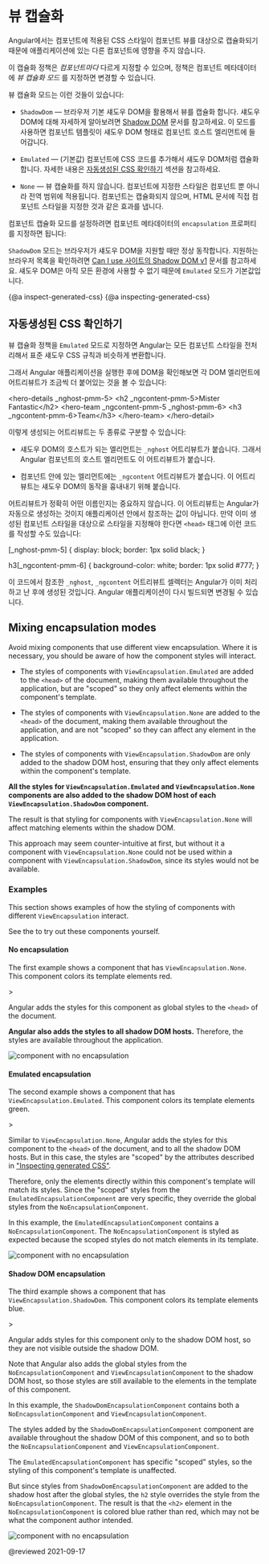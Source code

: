 <!--
# View encapsulation
-->
# 뷰 캡슐화

<!--
In Angular, component CSS styles are encapsulated into the component's view and don't
affect the rest of the application.

To control how this encapsulation happens on a _per
component_ basis, set the _view encapsulation mode_ in the component metadata.
Choose from the following modes:

- `ShadowDom` view encapsulation uses the browser's built-in shadow DOM implementation (see
  [Shadow DOM](https://developer.mozilla.org/en-US/docs/Web/Web_Components/Shadow_DOM))
  to attach a shadow DOM to the component's host element, and then puts the component
  view inside that shadow DOM. The component's styles are included within the shadow DOM.

- `Emulated` view encapsulation (the default) emulates the behavior of shadow DOM by preprocessing
  (and renaming) the CSS code to effectively scope the CSS to the component's view.
  For details, see [Inspecting generated CSS](guide/view-encapsulation#inspect-generated-css).

- `None` means that Angular does no view encapsulation.
  Angular adds the CSS to the global styles.
  The scoping rules, isolations, and protections discussed earlier don't apply.
  This mode is essentially the same as pasting the component's styles into the HTML.

To set the component's encapsulation mode, use the `encapsulation` property in the component metadata:

<code-example path="component-styles/src/app/quest-summary.component.ts" region="encapsulation.shadow" header="src/app/quest-summary.component.ts"></code-example>

`ShadowDom` view encapsulation only works on browsers that have built-in support
for shadow DOM (see [Can I use - Shadow DOM v1](https://caniuse.com/shadowdomv1)).
The support is still limited, which is why `Emulated` view encapsulation is the default mode and recommended in most cases.
-->
Angular에서는 컴포넌트에 적용된 CSS 스타일이 컴포넌트 뷰를 대상으로 캡슐화되기 때문에 애플리케이션에 있는 다른 컴포넌트에 영향을 주지 않습니다.

이 캡슐화 정책은 _컴포넌트마다_ 다르게 지정할 수 있으며, 정책은 컴포넌트 메타데이터에 _뷰 캡슐화 모드_ 를 지정하면 변경할 수 있습니다.

뷰 캡슐화 모드는 이런 것들이 있습니다:

- `ShadowDom` &mdash; 브라우저 기본 섀도우 DOM을 활용해서 뷰를 캡슐화 합니다.
  섀도우 DOM에 대해 자세하게 알아보려면 [Shadow DOM](https://developer.mozilla.org/en-US/docs/Web/Web_Components/Shadow_DOM) 문서를 참고하세요.
  이 모드를 사용하면 컴포넌트 템플릿이 섀도우 DOM 형태로 컴포넌트 호스트 엘리먼트에 들어갑니다.

- `Emulated` &mdash; (기본값) 컴포넌트에 CSS 코드를 추가해서 섀도우 DOM처럼 캡슐화합니다.
  자세한 내용은 [자동생성된 CSS 확인하기](guide/view-encapsulation#inspect-generated-css) 섹션을 참고하세요.

- `None` &mdash; 뷰 캡슐화를 하지 않습니다.
  컴포넌트에 지정한 스타일은 컴포넌트 뿐 아니라 전역 범위에 적용됩니다.
  컴포넌트는 캡슐화되지 않으며, HTML 문서에 직접 컴포넌트 스타일을 지정한 것과 같은 효과를 냅니다.

컴포넌트 캡슐화 모드를 설정하려면 컴포넌트 메타데이터의 `encapsulation` 프로퍼티를 지정하면 됩니다:

<code-example path="component-styles/src/app/quest-summary.component.ts" region="encapsulation.shadow" header="src/app/quest-summary.component.ts"></code-example>

`ShadowDom` 모드는 브라우저가 섀도우 DOM을 지원할 때만 정상 동작합니다.
지원하는 브라우저 목록을 확인하려면 [Can I use 사이트의 Shadow DOM v1](https://caniuse.com/shadowdomv1) 문서를 참고하세요.
섀도우 DOM은 아직 모든 환경에 사용할 수 없기 때문에 `Emulated` 모드가 기본값입니다.


{@a inspect-generated-css}
{@a inspecting-generated-css}
<!--
## Inspecting generated CSS
-->
## 자동생성된 CSS 확인하기

<!--
When using emulated view encapsulation, Angular preprocesses
all component styles so that they approximate the standard shadow CSS scoping rules.

In the DOM of a running Angular application with emulated view
encapsulation enabled, each DOM element has some extra attributes
attached to it:

<code-example format="">
&lt;hero-details _nghost-pmm-5>
  &lt;h2 _ngcontent-pmm-5>Mister Fantastic&lt;/h2>
  &lt;hero-team _ngcontent-pmm-5 _nghost-pmm-6>
    &lt;h3 _ngcontent-pmm-6>Team&lt;/h3>
  &lt;/hero-team>
&lt;/hero-detail>
</code-example>

There are two kinds of generated attributes:

- An element that would be a shadow DOM host in native encapsulation has a
  generated `_nghost` attribute. This is typically the case for component host elements.
- An element within a component's view has a `_ngcontent` attribute
  that identifies to which host's emulated shadow DOM this element belongs.

The exact values of these attributes aren't important. They are automatically
generated and you should never refer to them in application code. But they are targeted
by the generated component styles, which are in the `<head>` section of the DOM:

<code-example format="">
[_nghost-pmm-5] {
  display: block;
  border: 1px solid black;
}

h3[_ngcontent-pmm-6] {
  background-color: white;
  border: 1px solid #777;
}
</code-example>

These styles are post-processed so that each selector is augmented
with `_nghost` or `_ngcontent` attribute selectors.
These extra selectors enable the scoping rules described in this page.
-->
뷰 캡슐화 정책을 `Emulated` 모드로 지정하면 Angular는 모든 컴포넌트 스타일을 전처리해서 표준 섀도우 CSS 규칙과 비슷하게 변환합니다.

그래서 Angular 애플리케이션을 실행한 후에 DOM을 확인해보면 각 DOM 엘리먼트에 어트리뷰트가 조금씩 더 붙어있는 것을 볼 수 있습니다:

<code-example format="">
  &lt;hero-details _nghost-pmm-5>
    &lt;h2 _ngcontent-pmm-5>Mister Fantastic&lt;/h2>
    &lt;hero-team _ngcontent-pmm-5 _nghost-pmm-6>
      &lt;h3 _ngcontent-pmm-6>Team&lt;/h3>
    &lt;/hero-team>
  &lt;/hero-detail>
</code-example>

이렇게 생성되는 어트리뷰트는 두 종류로 구분할 수 있습니다:

- 섀도우 DOM의 호스트가 되는 엘리먼트는 `_nghost` 어트리뷰트가 붙습니다.
그래서 Angular 컴포넌트의 호스트 엘리먼트도 이 어트리뷰트가 붙습니다.

- 컴포넌트 안에 있는 엘리먼트에는 `_ngcontent` 어트리뷰트가 붙습니다.
이 어트리뷰트는 섀도우 DOM의 동작을 흉내내기 위해 붙습니다.

어트리뷰트가 정확히 어떤 이름인지는 중요하지 않습니다.
이 어트리뷰트는 Angular가 자동으로 생성하는 것이지 애플리케이션 안에서 참조하는 값이 아닙니다.
만약 이미 생성된 컴포넌트 스타일을 대상으로 스타일을 지정해야 한다면 `<head>` 태그에 이런 코드를 작성할 수도 있습니다:

<code-example format="">
[_nghost-pmm-5] {
  display: block;
  border: 1px solid black;
}

h3[_ngcontent-pmm-6] {
background-color: white;
border: 1px solid #777;
}
</code-example>

이 코드에서 참조한 `_nghost`, `_ngcontent` 어트리뷰트 셀렉터는 Angular가 이미 처리하고 난 후에 생성된 것입니다.
Angular 애플리케이션이 다시 빌드되면 변경될 수 있습니다.


## Mixing encapsulation modes

Avoid mixing components that use different view encapsulation. Where it is necessary, you should be aware of how the component styles will interact.

- The styles of components with `ViewEncapsulation.Emulated` are added to the `<head>` of the document, making them available throughout the application, but are "scoped" so they only affect elements within the component's template.

- The styles of components with `ViewEncapsulation.None` are added to the `<head>` of the document, making them available throughout the application, and are not "scoped" so they can affect any element in the application.

- The styles of components with `ViewEncapsulation.ShadowDom` are only added to the shadow DOM host, ensuring that they only affect elements within the component's template.

**All the styles for `ViewEncapsulation.Emulated` and `ViewEncapsulation.None` components are also added to the shadow DOM host of each `ViewEncapsulation.ShadowDom` component.**

The result is that styling for components with `ViewEncapsulation.None` will affect matching elements within the shadow DOM.

This approach may seem counter-intuitive at first, but without it a component with `ViewEncapsulation.None` could not be used within a component with `ViewEncapsulation.ShadowDom`, since its styles would not be available.

### Examples

This section shows examples of how the styling of components with different `ViewEncapsulation` interact.

See the <live-example noDownload></live-example> to try out these components yourself.

#### No encapsulation

The first example shows a component that has `ViewEncapsulation.None`. This component colors its template elements red.

<code-example path="view-encapsulation/src/app/no-encapsulation.component.ts" header="src/app/no-encapsulation.component.ts"></code-example>>

Angular adds the styles for this component as global styles to the `<head>` of the document.

**Angular also adds the styles to all shadow DOM hosts.** Therefore, the styles are available throughout the application.

<img src="generated/images/guide/view-encapsulation/no-encapsulation.png" alt="component with no encapsulation">

#### Emulated encapsulation

The second example shows a component that has `ViewEncapsulation.Emulated`. This component colors its template elements green.

<code-example path="view-encapsulation/src/app/emulated-encapsulation.component.ts" header="src/app/emulated-encapsulation.component.ts"></code-example>>

Similar to `ViewEncapsulation.None`, Angular adds the styles for this component to the `<head>` of the document, and to all the shadow DOM hosts.
But in this case, the styles are "scoped" by the attributes described in ["Inspecting generated CSS"](#inspecting-generated-css).

Therefore, only the elements directly within this component's template will match its styles.
Since the "scoped" styles from the `EmulatedEncapsulationComponent` are very specific, they override the global styles from the `NoEncapsulationComponent`.

In this example, the `EmulatedEncapsulationComponent` contains a `NoEncapsulationComponent`.
The `NoEncapsulationComponent` is styled as expected because the scoped styles do not match elements in its template.

<img src="generated/images/guide/view-encapsulation/emulated-encapsulation.png" alt="component with no encapsulation">

#### Shadow DOM encapsulation

The third example shows a component that has `ViewEncapsulation.ShadowDom`. This component colors its template elements blue.

<code-example path="view-encapsulation/src/app/shadow-dom-encapsulation.component.ts" header="src/app/shadow-dom-encapsulation.component.ts"></code-example>>

Angular adds styles for this component only to the shadow DOM host, so they are not visible outside the shadow DOM.

Note that Angular also adds the global styles from the `NoEncapsulationComponent` and `ViewEncapsulationComponent` to the shadow DOM host, so those styles are still available to the elements in the template of this component.

In this example, the `ShadowDomEncapsulationComponent` contains both a `NoEncapsulationComponent` and `ViewEncapsulationComponent`.

The styles added by the `ShadowDomEncapsulationComponent` component are available throughout the shadow DOM of this component, and so to both the `NoEncapsulationComponent` and `ViewEncapsulationComponent`.

The `EmulatedEncapsulationComponent` has specific "scoped" styles, so the styling of this component's template is unaffected.

But since styles from `ShadowDomEncapsulationComponent` are added to the shadow host after the global styles, the `h2` style overrides the style from the `NoEncapsulationComponent`.
The result is that the `<h2>` element in the `NoEncapsulationComponent` is colored blue rather than red, which may not be what the component author intended.

<img src="generated/images/guide/view-encapsulation/shadow-dom-encapsulation.png" alt="component with no encapsulation">

@reviewed 2021-09-17
